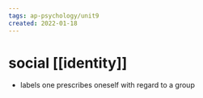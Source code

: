 ```yaml
---
tags: ap-psychology/unit9 
created: 2022-01-18
---
```


# social [[identity]]

- labels one prescribes oneself with regard to a group

<!---->